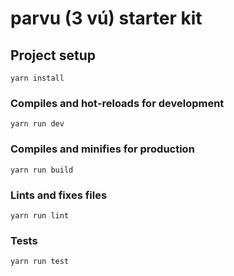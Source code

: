 # parvu (3 vú) starter kit


## Project setup
```
yarn install
```

### Compiles and hot-reloads for development
```
yarn run dev
```

### Compiles and minifies for production
```
yarn run build
```

### Lints and fixes files
```
yarn run lint
```

### Tests
```
yarn run test
```
